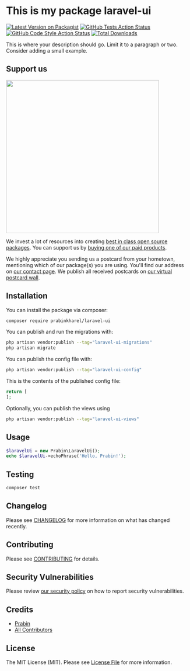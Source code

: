 # This is my package laravel-ui

[![Latest Version on Packagist](https://img.shields.io/packagist/v/prabinkharel/laravel-ui.svg?style=flat-square)](https://packagist.org/packages/prabinkharel/laravel-ui)
[![GitHub Tests Action Status](https://img.shields.io/github/actions/workflow/status/prabinkharel/laravel-ui/run-tests.yml?branch=main&label=tests&style=flat-square)](https://github.com/prabinkharel/laravel-ui/actions?query=workflow%3Arun-tests+branch%3Amain)
[![GitHub Code Style Action Status](https://img.shields.io/github/actions/workflow/status/prabinkharel/laravel-ui/fix-php-code-style-issues.yml?branch=main&label=code%20style&style=flat-square)](https://github.com/prabinkharel/laravel-ui/actions?query=workflow%3A"Fix+PHP+code+style+issues"+branch%3Amain)
[![Total Downloads](https://img.shields.io/packagist/dt/prabinkharel/laravel-ui.svg?style=flat-square)](https://packagist.org/packages/prabinkharel/laravel-ui)

This is where your description should go. Limit it to a paragraph or two. Consider adding a small example.

## Support us

[<img src="https://github-ads.s3.eu-central-1.amazonaws.com/laravel-ui.jpg?t=1" width="419px" />](https://spatie.be/github-ad-click/laravel-ui)

We invest a lot of resources into creating [best in class open source packages](https://spatie.be/open-source). You can support us by [buying one of our paid products](https://spatie.be/open-source/support-us).

We highly appreciate you sending us a postcard from your hometown, mentioning which of our package(s) you are using. You'll find our address on [our contact page](https://spatie.be/about-us). We publish all received postcards on [our virtual postcard wall](https://spatie.be/open-source/postcards).

## Installation

You can install the package via composer:

```bash
composer require prabinkharel/laravel-ui
```

You can publish and run the migrations with:

```bash
php artisan vendor:publish --tag="laravel-ui-migrations"
php artisan migrate
```

You can publish the config file with:

```bash
php artisan vendor:publish --tag="laravel-ui-config"
```

This is the contents of the published config file:

```php
return [
];
```

Optionally, you can publish the views using

```bash
php artisan vendor:publish --tag="laravel-ui-views"
```

## Usage

```php
$laravelUi = new Prabin\LaravelUi();
echo $laravelUi->echoPhrase('Hello, Prabin!');
```

## Testing

```bash
composer test
```

## Changelog

Please see [CHANGELOG](CHANGELOG.md) for more information on what has changed recently.

## Contributing

Please see [CONTRIBUTING](CONTRIBUTING.md) for details.

## Security Vulnerabilities

Please review [our security policy](../../security/policy) on how to report security vulnerabilities.

## Credits

- [Prabin](https://github.com/prabinkharel)
- [All Contributors](../../contributors)

## License

The MIT License (MIT). Please see [License File](LICENSE.md) for more information.
